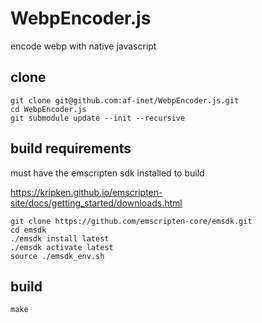 # WebpEncoder.js

encode webp with native javascript

## clone

```
git clone git@github.com:af-inet/WebpEncoder.js.git
cd WebpEncoder.js
git submodule update --init --recursive
```

## build requirements

must have the emscripten sdk installed to build

https://kripken.github.io/emscripten-site/docs/getting_started/downloads.html

```
git clone https://github.com/emscripten-core/emsdk.git
cd emsdk
./emsdk install latest
./emsdk activate latest
source ./emsdk_env.sh
```

## build

```
make
```
